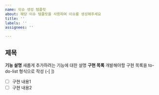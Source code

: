 ```yaml
---
name: 이슈 생성 템플릿
about: 해당 이슈 템플릿을 사용하여 이슈를 생성해주세요
title: ''
labels: ''
assignees: ''

---
```


## 제목
**기능 설명**
새롭게 추가하려는 기능에 대한 설명
**구현 목록**
개발해야할 구현 목록을 to-do-list 형식으로 작성 (-[ ])
- [ ] 구현 내용1
- [ ] 구현 내용2
